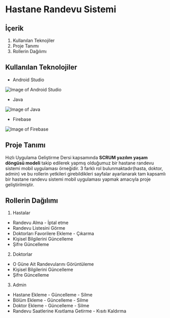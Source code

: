 # Hastane Randevu Sistemi

## İçerik

1. Kullanılan Teknojiler
2. Proje Tanımı
3. Rollerin Dağılımı

## Kullanılan Teknolojiler

  + Android Studio

![Image of Android Studio](https://semihcelikol.com/wp-content/uploads/2017/12/android-studio-logo.png "Android Studio")

  + Java

![Image of Java](https://yazilimamelesi.files.wordpress.com/2013/03/java_logo.jpg "Java")
  
  + Firebase

![Image of Firebase](https://firebase.google.com/images/social.png "Firebase")

## Proje Tanımı

Hızlı Uygulama Geliştirme Dersi kapsamında **SCRUM yazılım yaşam döngüsü modeli** takip edilerek yapmış olduğumuz bir hastane randevu sistemi mobil uygulaması örneğidir. 3 farklı rol bulunmaktadır(hasta, doktor, admin) ve bu rollerin yetkileri girebildikleri sayfalar ayarlanarak tam kapsamlı bir hastane randevu sistemi mobil uygulaması yapmak amacıyla proje geliştirilmiştir.

## Rollerin Dağılımı

1. Hastalar
  +  Randevu Alma - İptal etme
  +  Randevu Listesini Görme
  +  Doktorları Favorilere Ekleme - Çıkarma
  +  Kişisel Bilgilerini Güncelleme
  +  Şifre Güncelleme

2. Doktorlar
  + O Güne Ait Randevularını Görüntüleme 
  +  Kişisel Bilgilerini Güncelleme
  +  Şifre Güncelleme

3. Admin
  + Hastane Ekleme - Güncelleme - Silme
  + Bölüm Ekleme - Güncelleme - Silme
  + Doktor Ekleme - Güncelleme - Silme
  + Randevu Saatlerine Kısıtlama Getirme - Kısıtı Kaldırma
